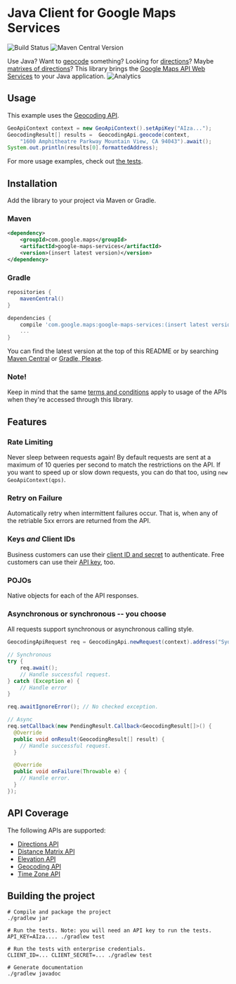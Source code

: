 Java Client for Google Maps Services
====================================

![Build Status](https://travis-ci.org/googlemaps/google-maps-services-java.svg)&nbsp;![Maven Central Version](http://img.shields.io/maven-central/v/com.google.maps/google-maps-services.svg)

Use Java? Want to [geocode](https://developers.google.com/maps/documentation/geocoding) something? Looking for [directions](https://developers.google.com/maps/documentation/directions)? Maybe [matrixes of directions](https://developers.google.com/maps/documentation/distancematrix)? This library brings the [Google Maps API Web Services](https://developers.google.com/maps/documentation/webservices/) to your Java application.
![Analytics](https://ga-beacon.appspot.com/UA-12846745-20/mapsengine-api-java-wrapper/readme?pixel)

Usage
-----

This example uses the [Geocoding API](https://developers.google.com/maps/documentation/geocoding).

```java
GeoApiContext context = new GeoApiContext().setApiKey("AIza...");
GeocodingResult[] results =  GeocodingApi.geocode(context,
    "1600 Amphitheatre Parkway Mountain View, CA 94043").await();
System.out.println(results[0].formattedAddress);
```

For more usage examples, check out [the tests](src/test/java/com/google/maps/).

Installation
------------

Add the library to your project via Maven or Gradle.

### Maven
```xml
<dependency>
    <groupId>com.google.maps</groupId>
    <artifactId>google-maps-services</artifactId>
    <version>(insert latest version)</version>
</dependency>
```

### Gradle
```groovy
repositories {
    mavenCentral()
}

dependencies {
    compile 'com.google.maps:google-maps-services:(insert latest version)'
    ...
}
```

You can find the latest version at the top of this README or by searching [Maven Central](https://search.maven.org/) or [Gradle, Please](http://gradleplease.appspot.com/).

### Note!
Keep in mind that the same [terms and conditions](https://developers.google.com/maps/terms) apply to usage of the APIs when they're accessed through this library.

Features
--------

### Rate Limiting
Never sleep between requests again! By default requests are sent at a maximum of 10 queries per second to match the restrictions on the API. If you want to speed up or slow down requests, you can do that too, using `new GeoApiContext(qps)`.

### Retry on Failure
Automatically retry when intermittent failures occur. That is, when any of the retriable 5xx errors are returned from the API.

### Keys *and* Client IDs
Business customers can use their [client ID and secret](https://developers.google.com/maps/documentation/business/webservices/auth) to authenticate. Free customers can use their [API key](https://developers.google.com/maps/faq#keysystem), too.

### POJOs
Native objects for each of the API responses.

### Asynchronous or synchronous -- you choose

All requests support synchronous or asynchronous calling style.
```java
GeocodingApiRequest req = GeocodingApi.newRequest(context).address("Sydney");

// Synchronous
try {
    req.await();
    // Handle successful request.
} catch (Exception e) {
    // Handle error
}

req.awaitIgnoreError(); // No checked exception.

// Async
req.setCallback(new PendingResult.Callback<GeocodingResult[]>() {
  @Override
  public void onResult(GeocodingResult[] result) {
    // Handle successful request.
  }

  @Override
  public void onFailure(Throwable e) {
    // Handle error.
  }
});
```

API Coverage
------------

The following APIs are supported:

* [Directions API](https://developers.google.com/maps/documentation/directions)
* [Distance Matrix API](https://developers.google.com/maps/documentation/distancematrix)
* [Elevation API](https://developers.google.com/maps/documentation/elevation)
* [Geocoding API](https://developers.google.com/maps/documentation/geocoding)
* [Time Zone API](https://developers.google.com/maps/documentation/timezone)

Building the project
--------------------

```
# Compile and package the project
./gradlew jar

# Run the tests. Note: you will need an API key to run the tests.
API_KEY=AIza.... ./gradlew test

# Run the tests with enterprise credentials.
CLIENT_ID=... CLIENT_SECRET=... ./gradlew test

# Generate documentation
./gradlew javadoc
```

